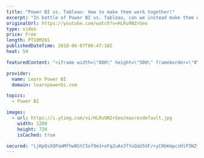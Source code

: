 ```yaml
---
title: "Power BI vs. Tableau: How to make them work together!"
excerpt: "In battle of Power BI vs. Tableau, can we instead make them work together? Find out in the video and let me know if this approach makes sense to you. Also Watch Part 1: Power BI vs Tableau 🔥 5 Factors to Choose a Winner: https://youtu.be/FoqSPCtj7zo Vote for Microsoft Idea: https://goo.gl/LbVHRJ Vote"
originalUrl: https://youtube.com/watch?v=HLRu9N2rGeo
type: video
price: Free
length: PT10M26S
publishedDateTime: 2018-06-07T06:47:10Z
heat: 50

featuredContent: "<iframe width=\"800\" height=\"500\" frameborder=\"0\" src=\"https://www.youtube.com/embed/HLRu9N2rGeo\" allow=\"accelerometer; autoplay; encrypted-media; gyroscope; picture-in-picture\" allowfullscreen></iframe>"

provider:
  name: Learn Power BI
  domain: learnpowerbi.com

topics:
  - Power BI

images:
  - url: https://i.ytimg.com/vi/HLRu9N2rGeo/maxresdefault.jpg
    width: 1280
    height: 720
    isCached: true

secured: "LjKpQsXQPamMfhwNStC5of9m3+oFq2uAx3fYuQaU5XF/+yC0bKmpczHlF5NZ+ZdrLRvI/YFILsFLGmqV0ZeuNQ4+hBFo+dWLzMeh0QRruLb4wCvKJlnDeEXHGnEPEWNTCK9HDA9iKqV1QM12YAfntwqONtixERgc8mpflz58QUZwpAc6wC2A0TG6SOZ8lDuhbKNHZLrh7T0crezCHnGOySXI0j1obme+fXxhyiZ/v0jIXXeN1/HeZp4lMlH6KQX9tsjE+pNyHH11rxP37i+qcbMXI0djKflkk7Kw4zB1cloPTQKIWTo8PXliI4hWTK8TMo1F8mKQdTDpLl1VWwbWOf79rSR4BcKTcCVoGrVv5dZbZEtE2UZYKSuyL8lm55/o93ZnvUpbHYIyIoH1tQrxBvcBKRbw4vqZdclM2aLV42o=;olti4uDxMFY0PGPckcYrzw=="
---
```


